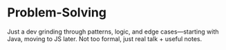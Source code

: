 # Problem-Solving
Just a dev grinding through patterns, logic, and edge cases—starting with Java, moving to JS later.   Not too formal, just real talk + useful notes.
